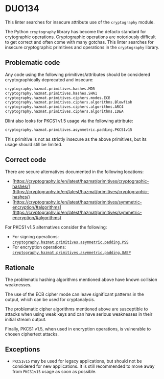 # DUO134

This linter searches for insecure attribute use of the `cryptography` module.

The Python `cryptography` library has become the defacto standard for
crytographic operations. Cryptographic operations are notoriously difficult
to get correct and often come with many gotchas. This linter searches for
insecure cryptographic primitives and operations in the `cryptography` library.

## Problematic code

Any code using the following primitives/attributes should be considered
cryptographically deprecated and insecure:

```python
cryptography.hazmat.primitives.hashes.MD5
cryptography.hazmat.primitives.hashes.SHA1
cryptography.hazmat.primitives.ciphers.modes.ECB
cryptography.hazmat.primitives.ciphers.algorithms.Blowfish
cryptography.hazmat.primitives.ciphers.algorithms.ARC4
cryptography.hazmat.primitives.ciphers.algorithms.IDEA
```

Dlint also looks for PKCS1 v1.5 usage via the following attribute:

```python
cryptography.hazmat.primitives.asymmetric.padding.PKCS1v15
```

This primitive is not as strictly insecure as the above primitives, but its
usage should still be limited.

## Correct code

There are secure alternatives documented in the following locations:

* [https://cryptography.io/en/latest/hazmat/primitives/cryptographic-hashes/](https://cryptography.io/en/latest/hazmat/primitives/cryptographic-hashes/)
* [https://cryptography.io/en/latest/hazmat/primitives/symmetric-encryption/#algorithms](https://cryptography.io/en/latest/hazmat/primitives/symmetric-encryption/#algorithms)

For PKCS1 v1.5 alternatives consider the following:

* For signing operations: [`cryptography.hazmat.primitives.asymmetric.padding.PSS`](https://cryptography.io/en/latest/hazmat/primitives/asymmetric/rsa/#cryptography.hazmat.primitives.asymmetric.padding.PSS)
* For encryption operations: [`cryptography.hazmat.primitives.asymmetric.padding.OAEP`](https://cryptography.io/en/latest/hazmat/primitives/asymmetric/rsa/#cryptography.hazmat.primitives.asymmetric.padding.OAEP)

## Rationale

The problematic hashing algorithms mentioned above have known collision
weaknesses.

The use of the ECB cipher mode can leave significant patterns in the output,
which can be used for cryptanalysis.

The problematic cipher algorithms mentioned above are susceptible to attacks
when using weak keys and can have serious weaknesses in their initial stream
output.

Finally, PKCS1 v1.5, when used in encryption operations, is vulnerable to chosen
ciphertext attacks.

## Exceptions

* `PKCS1v15` may be used for legacy applications, but should not be considered
for new applications. It is still recommended to move away from `PKCS1v15`
usage as soon as possible.
